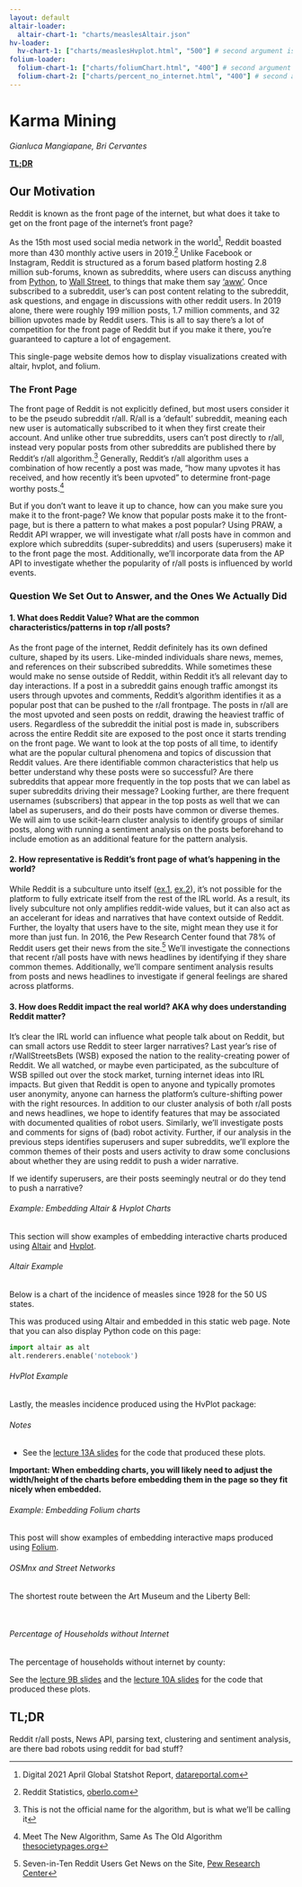 ```yaml
---
layout: default
altair-loader:
  altair-chart-1: "charts/measlesAltair.json"
hv-loader:
  hv-chart-1: ["charts/measlesHvplot.html", "500"] # second argument is the desired height
folium-loader:
  folium-chart-1: ["charts/foliumChart.html", "400"] # second argument is the desired height
  folium-chart-2: ["charts/percent_no_internet.html", "400"] # second argument is the desired height
---
```


# Karma Mining 
*Gianluca Mangiapane, Bri Cervantes*

**[TL;DR](#tldr)**

## Our Motivation

Reddit is known as the front page of the internet, but what does it take to get on the front page of the internet’s front page? 

As the 15th most used social media network in the world[^1], Reddit boasted more than 430 monthly active users in 2019.[^2] Unlike Facebook or Instagram, Reddit is structured as a forum based platform hosting 2.8 million sub-forums, known as subreddits, where users can discuss anything from [Python](https://www.reddit.com/r/Python/), to  [Wall Street](https://www.reddit.com/r/wallstreetbets/), to things that make them say [‘aww’](https://www.reddit.com/r/aww/). Once subscribed to a subreddit, user’s can post content relating to the subreddit, ask questions, and engage in discussions with other reddit users. In 2019 alone, there were roughly 199 million posts, 1.7 million comments, and 32 billion upvotes made by Reddit users. This is all to say there’s a lot of competition for the front page of Reddit but if you make it there, you’re guaranteed to capture a lot of engagement.

This single-page website demos how to display visualizations created with altair, hvplot, and folium.

### The Front Page 

The front page of Reddit is not explicitly defined, but most users consider it to be the pseudo subreddit r/all. R/all is a ‘default’ subreddit, meaning each new user is automatically subscribed to it when they first create their account. And unlike other true subreddits, users can’t post directly to r/all, instead very popular posts from other subreddits are published there by Reddit’s r/all algorithm.[^3] Generally, Reddit’s r/all algorithm uses a combination of how recently a post was made, “how many upvotes it has received, and how recently it’s been upvoted” to determine front-page worthy posts.[^4] 

But if you don’t want to leave it up to chance, how can you make sure you make it to the front-page? We know that popular posts make it to the front-page, but is there a pattern to what makes a post popular? Using PRAW, a Reddit API wrapper, we will investigate what r/all posts have in common and explore which subreddits (super-subreddits) and users (superusers) make it to the front page the most. Additionally, we’ll incorporate data from the AP API to investigate whether the popularity of r/all posts is  influenced by world events.

### Question We Set Out to Answer, and the Ones We Actually Did

#### 1. What does Reddit Value? What are the common characteristics/patterns in top r/all posts?

As the front page of the internet, Reddit definitely has its own defined culture, shaped by its users. Like-minded individuals share news, memes, and references on their subscribed subreddits. While sometimes these would make no sense outside of Reddit, within Reddit it’s all relevant day to day interactions. If a post in a subreddit gains enough traffic amongst its users through upvotes and comments, Reddit’s algorithm identifies it as a popular post that can be pushed to the r/all frontpage. The posts in r/all are the most upvoted and seen posts on reddit, drawing the heaviest traffic of users. Regardless of the subreddit the initial post is made in, subscribers across the entire Reddit site are exposed to the post once it starts trending on the front page. We want to look at the top posts of all time, to identify what are the popular cultural phenomena and topics of discussion that Reddit values. Are there identifiable common characteristics that help us better understand why these posts were so successful? Are there subreddits that appear more frequently in the top posts that we can label as super subreddits driving their message? Looking further, are there frequent usernames (subscribers) that appear in the top posts as well that we can label as superusers, and do their posts have common or diverse themes. We will aim to use scikit-learn cluster analysis to identify groups of similar posts, along with running a sentiment analysis on the posts beforehand to include emotion as an additional feature for the pattern analysis. 


#### 2. How representative is Reddit’s front page of what’s happening in the world? 

While Reddit is a subculture unto itself ([ex.1](https://www.reddit.com/r/Music/comments/56cdgm/ama_im_really_rick_astley_i_swear_and_to/), [ex.2](http://i0.kym-cdn.com/entries/icons/original/000/016/212/manning.png)), it’s not possible for the platform to fully extricate itself from the rest of the IRL world. As a result, its lively subculture not only amplifies reddit-wide values, but it can also act as an accelerant for ideas and narratives that have context outside of Reddit. Further, the loyalty that users have to the site, might mean they use it for more than just fun. In 2016, the Pew Research Center found that 78% of Reddit users get their news from the site.[^5] We’ll investigate the connections that recent r/all posts have with news headlines by identifying if they share common themes. Additionally, we’ll compare sentiment analysis results from posts and news headlines to investigate if general feelings are shared across platforms.

#### 3. How does Reddit impact the real world? AKA why does understanding Reddit matter?

It’s clear the IRL world can influence what people talk about on Reddit, but can small actors use Reddit to steer larger narratives? Last year’s rise of r/WallStreetsBets (WSB) exposed the nation to the reality-creating power of Reddit. We all watched, or maybe even participated, as the subculture of WSB spilled out over the stock market, turning internet ideas into IRL impacts. But given that Reddit is open to anyone and typically promotes user anonymity, anyone can harness the platform’s culture-shifting power with the right resources. In addition to our cluster analysis of both r/all posts and news headlines, we hope to identify features that may be associated with documented qualities of robot users. Similarly, we’ll investigate posts and comments for signs of (bad) robot activity. Further, if our analysis in the previous steps identifies superusers and super subreddits, we’ll explore the common themes of their posts and users activity to draw some conclusions about whether they are using reddit to push a wider narrative. 

If we identify superusers, are their posts seemingly neutral or do they tend to push a narrative?





###### Example: Embedding Altair & Hvplot Charts

This section will show examples of embedding interactive charts produced using [Altair](https://altair-viz.github.io) and [Hvplot](https://hvplot.pyviz.org/).

###### Altair Example

Below is a chart of the incidence of measles since 1928 for the 50 US states.

<div id="altair-chart-1"></div>

This was produced using Altair and embedded in this static web page. Note that you can also display Python code on this page:

```python
import altair as alt
alt.renderers.enable('notebook')
```

###### HvPlot Example

Lastly, the measles incidence produced using the HvPlot package:

<div id="hv-chart-1"></div>

###### Notes

- See the [lecture 13A slides](https://musa-550-fall-2021.github.io/slideslecture-13A.html) for the code that produced these plots.

**Important: When embedding charts, you will likely need to adjust the width/height of the charts before embedding them in the page so they fit nicely when embedded.**

###### Example: Embedding Folium charts

This post will show examples of embedding interactive maps produced using [Folium](https://github.com/python-visualization/folium).

###### OSMnx and Street Networks

The shortest route between the Art Museum and the Liberty Bell:

<div id="folium-chart-1"></div>

<br/>

###### Percentage of Households without Internet

The percentage of households without internet by county:

<div id="folium-chart-2"></div>

See the [lecture 9B slides](https://musa-550-fall-2021.github.io/slides/lecture-9B.html) and the [lecture 10A slides](https://musa-550-fall-2021.github.io/slides/lecture-10A.html) for the code that produced these plots.


## TL;DR
Reddit r/all posts, News API, parsing text, clustering and sentiment analysis, are there bad robots using reddit for bad stuff?

[^1]: Digital 2021 April Global Statshot Report, [datareportal.com](https://datareportal.com/reports/digital-2021-april-global-statshot)
[^2]: Reddit Statistics, [oberlo.com](https://www.oberlo.com/blog/reddit-statistics)
[^3]: This is not the official name for the algorithm, but is what we’ll be calling it
[^4]: Meet The New Algorithm, Same As The Old Algorithm [thesocietypages.org](https://thesocietypages.org/cyborgology/2016/07/01/meet-the-new-algorithm-same-as-the-old-algorithm/)
[^5]: Seven-in-Ten Reddit Users Get News on the Site, [Pew Research Center](https://www.pewresearch.org/journalism/2016/02/25/reddit-news-users-more-likely-to-be-male-young-and-digital-in-their-news-preferences/)

